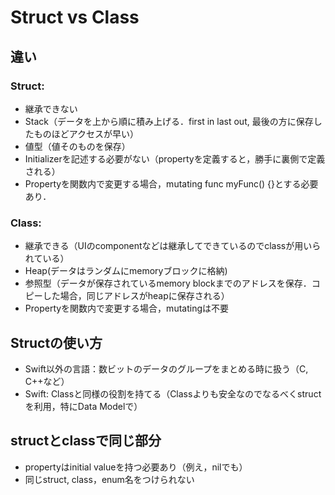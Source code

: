 # Struct vs Class

## 違い
### Struct: 
* 継承できない
* Stack（データを上から順に積み上げる．first in last out, 最後の方に保存したものほどアクセスが早い）
* 値型（値そのものを保存）
* Initializerを記述する必要がない（propertyを定義すると，勝手に裏側で定義される）
* Propertyを関数内で変更する場合，mutating func myFunc() {}とする必要あり．

### Class:
* 継承できる（UIのcomponentなどは継承してできているのでclassが用いられている）
* Heap(データはランダムにmemoryブロックに格納)
* 参照型（データが保存されているmemory blockまでのアドレスを保存．コピーした場合，同じアドレスがheapに保存される）
* Propertyを関数内で変更する場合，mutatingは不要


## Structの使い方
* Swift以外の言語：数ビットのデータのグループをまとめる時に扱う（C, C++など）
* Swift: Classと同様の役割を持てる（Classよりも安全なのでなるべくstructを利用，特にData Modelで）


## structとclassで同じ部分
* propertyはinitial valueを持つ必要あり（例え，nilでも）
* 同じstruct, class，enum名をつけられない
